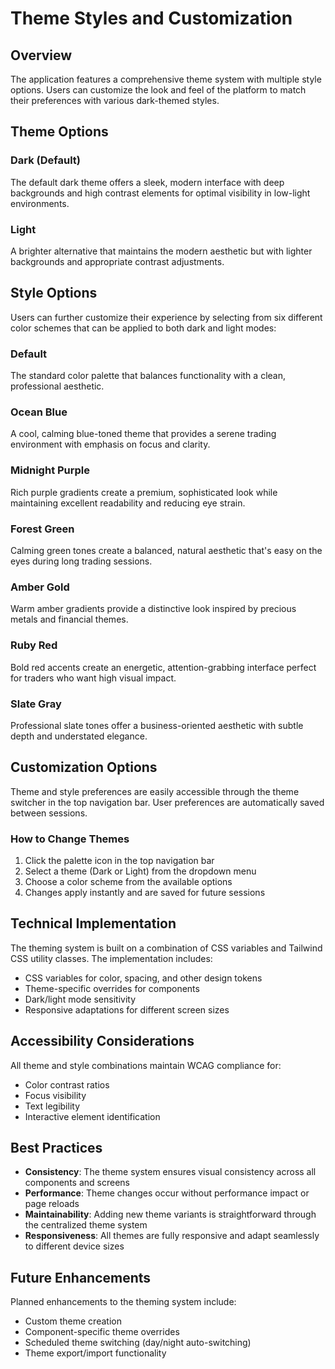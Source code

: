 
# Theme Styles and Customization

## Overview

The application features a comprehensive theme system with multiple style options. Users can customize the look and feel of the platform to match their preferences with various dark-themed styles.

## Theme Options

### Dark (Default)
The default dark theme offers a sleek, modern interface with deep backgrounds and high contrast elements for optimal visibility in low-light environments.

### Light
A brighter alternative that maintains the modern aesthetic but with lighter backgrounds and appropriate contrast adjustments.

## Style Options

Users can further customize their experience by selecting from six different color schemes that can be applied to both dark and light modes:

### Default
The standard color palette that balances functionality with a clean, professional aesthetic.

### Ocean Blue
A cool, calming blue-toned theme that provides a serene trading environment with emphasis on focus and clarity.

### Midnight Purple
Rich purple gradients create a premium, sophisticated look while maintaining excellent readability and reducing eye strain.

### Forest Green
Calming green tones create a balanced, natural aesthetic that's easy on the eyes during long trading sessions.

### Amber Gold
Warm amber gradients provide a distinctive look inspired by precious metals and financial themes.

### Ruby Red
Bold red accents create an energetic, attention-grabbing interface perfect for traders who want high visual impact.

### Slate Gray
Professional slate tones offer a business-oriented aesthetic with subtle depth and understated elegance.

## Customization Options

Theme and style preferences are easily accessible through the theme switcher in the top navigation bar. User preferences are automatically saved between sessions.

### How to Change Themes

1. Click the palette icon in the top navigation bar
2. Select a theme (Dark or Light) from the dropdown menu
3. Choose a color scheme from the available options
4. Changes apply instantly and are saved for future sessions

## Technical Implementation

The theming system is built on a combination of CSS variables and Tailwind CSS utility classes. The implementation includes:

- CSS variables for color, spacing, and other design tokens
- Theme-specific overrides for components
- Dark/light mode sensitivity
- Responsive adaptations for different screen sizes

## Accessibility Considerations

All theme and style combinations maintain WCAG compliance for:
- Color contrast ratios
- Focus visibility
- Text legibility
- Interactive element identification

## Best Practices

- **Consistency**: The theme system ensures visual consistency across all components and screens
- **Performance**: Theme changes occur without performance impact or page reloads
- **Maintainability**: Adding new theme variants is straightforward through the centralized theme system
- **Responsiveness**: All themes are fully responsive and adapt seamlessly to different device sizes

## Future Enhancements

Planned enhancements to the theming system include:
- Custom theme creation
- Component-specific theme overrides
- Scheduled theme switching (day/night auto-switching)
- Theme export/import functionality
